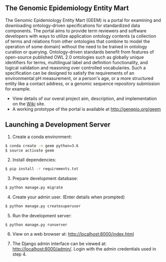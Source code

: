 ## The Genomic Epidemiology Entity Mart

The Genomic Epidemiology Entity Mart (GEEM) is a portal for examining and downloading ontology-driven specifications for standardized data components. The portal aims to provide term reviewers and software developers with ways to utilize application ontology contents (a collection of terms and relations from other ontologies that combine to model the operation of some domain) without the need to be trained in ontology curation or querying. Ontology-driven standards benefit from features of open-source published OWL 2.0 ontologies such as globally unique identifiers for terms, multilingual label and definition functionality, and logical validation and reasoning over controlled vocabularies. Such a specification can be designed to satisfy the requirements of an environmental pH measurement, or a person's age, or a more structured entity like a contact address, or a genomic sequence repository submission for example. 

* View details of our overal project aim, description, and implementation on the [Wiki](https://github.com/GenEpiO/geem/wiki/) site.
* A working prototype of the portal is available at <http://genepio.org/geem>

## Launching a Development Server

1. Create a conda environment:

```bash
$ conda create -n geem python=3.6
$ source activate geem
```

2. Install dependencies:

```bash
$ pip install -r requirements.txt
```

3. Prepare development database:

```bash
$ python manage.py migrate
```

4. Create your admin user. (Enter details when prompted)

```bash
$ python manage.py createsuperuser
```

5. Run the development server:

```
$ python manage.py runserver
```

6. View on a web browser at: [http://localhost:8000/index.html](http://localhost:8000/index.html)

7. The Django admin interface can be viewed at: [http://localhost:8000/admin/](http://localhost:8000/admin/). Login with the admin credentials used in step 4.
